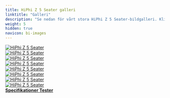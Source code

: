 ```yaml
---
title: HiPhi Z 5 Seater galleri
linktitle: "Galleri"
description: "Se nedan för vårt stora HiPhi Z 5 Seater-bildgalleri. Klicka på bilderna för högupplösta versioner."
weight: 5
hidden: true
navicon: bi-images
---
```

<!-- markdownlint-disable MD033 -->
<div class="row" id ="my-gallery">
	<div class="pswp-grid-item col-6 col-md-4">
		<a href="https://media.evkx.net/multimedia/models/hiphi/z/z_5_seater/charging_1.jpg"
data-pswp-src="https://media.evkx.net/multimedia/models/hiphi/z/z_5_seater/charging_1.jpg"
data-pswp-width="3000"
data-pswp-height="2032" 
target="_blank">
			<img src="https://media.evkx.net/multimedia/models/hiphi/z/z_5_seater/charging_1_xst.jpg" alt="HiPhi Z 5 Seater" class="img-fluid " />
		</a>
	</div>
	<div class="pswp-grid-item col-6 col-md-4">
		<a href="https://media.evkx.net/multimedia/models/hiphi/z/z_5_seater/exterior_1.jpg"
data-pswp-src="https://media.evkx.net/multimedia/models/hiphi/z/z_5_seater/exterior_1.jpg"
data-pswp-width="3000"
data-pswp-height="1399" 
target="_blank">
			<img src="https://media.evkx.net/multimedia/models/hiphi/z/z_5_seater/exterior_1_xst.jpg" alt="HiPhi Z 5 Seater" class="img-fluid " />
		</a>
	</div>
	<div class="pswp-grid-item col-6 col-md-4">
		<a href="https://media.evkx.net/multimedia/models/hiphi/z/z_5_seater/exterior_2.jpg"
data-pswp-src="https://media.evkx.net/multimedia/models/hiphi/z/z_5_seater/exterior_2.jpg"
data-pswp-width="3000"
data-pswp-height="1682" 
target="_blank">
			<img src="https://media.evkx.net/multimedia/models/hiphi/z/z_5_seater/exterior_2_xst.jpg" alt="HiPhi Z 5 Seater" class="img-fluid " />
		</a>
	</div>
	<div class="pswp-grid-item col-6 col-md-4">
		<a href="https://media.evkx.net/multimedia/models/hiphi/z/z_5_seater/frontseats_1.jpg"
data-pswp-src="https://media.evkx.net/multimedia/models/hiphi/z/z_5_seater/frontseats_1.jpg"
data-pswp-width="3000"
data-pswp-height="2256" 
target="_blank">
			<img src="https://media.evkx.net/multimedia/models/hiphi/z/z_5_seater/frontseats_1_xst.jpg" alt="HiPhi Z 5 Seater" class="img-fluid " />
		</a>
	</div>
	<div class="pswp-grid-item col-6 col-md-4">
		<a href="https://media.evkx.net/multimedia/models/hiphi/z/z_5_seater/headlights_1.jpg"
data-pswp-src="https://media.evkx.net/multimedia/models/hiphi/z/z_5_seater/headlights_1.jpg"
data-pswp-width="3000"
data-pswp-height="1467" 
target="_blank">
			<img src="https://media.evkx.net/multimedia/models/hiphi/z/z_5_seater/headlights_1_xst.jpg" alt="HiPhi Z 5 Seater" class="img-fluid " />
		</a>
	</div>
	<div class="pswp-grid-item col-6 col-md-4">
		<a href="https://media.evkx.net/multimedia/models/hiphi/z/z_5_seater/interior_1.jpg"
data-pswp-src="https://media.evkx.net/multimedia/models/hiphi/z/z_5_seater/interior_1.jpg"
data-pswp-width="3000"
data-pswp-height="1676" 
target="_blank">
			<img src="https://media.evkx.net/multimedia/models/hiphi/z/z_5_seater/interior_1_xst.jpg" alt="HiPhi Z 5 Seater" class="img-fluid " />
		</a>
	</div>
	<div class="pswp-grid-item col-6 col-md-4">
		<a href="https://media.evkx.net/multimedia/models/hiphi/z/z_5_seater/main_1.jpg"
data-pswp-src="https://media.evkx.net/multimedia/models/hiphi/z/z_5_seater/main_1.jpg"
data-pswp-width="3000"
data-pswp-height="1486" 
target="_blank">
			<img src="https://media.evkx.net/multimedia/models/hiphi/z/z_5_seater/main_1_xst.jpg" alt="HiPhi Z 5 Seater" class="img-fluid " />
		</a>
	</div>
	<div class="pswp-grid-item col-6 col-md-4">
		<a href="https://media.evkx.net/multimedia/models/hiphi/z/z_5_seater/screens_1.jpg"
data-pswp-src="https://media.evkx.net/multimedia/models/hiphi/z/z_5_seater/screens_1.jpg"
data-pswp-width="3000"
data-pswp-height="2052" 
target="_blank">
			<img src="https://media.evkx.net/multimedia/models/hiphi/z/z_5_seater/screens_1_xst.jpg" alt="HiPhi Z 5 Seater" class="img-fluid " />
		</a>
	</div>
</div>
<script type="module">
  import PhotoSwipeLightbox from '/js/photoswipe-lightbox.esm.js';
    const lightbox = new PhotoSwipeLightbox({
       gallery: '#my-gallery',
        children: 'a',
        pswpModule: () => import('/js/photoswipe.esm.js')
    });
lightbox.init();
</script>
<div class="mt-3 mb-3">
<a href="../specifications/" class="text-decoration-none text-black">
<strong><i class="bi-arrow-left"></i> Specifikationer </strong>
</a>
<a href="../reviews/" class="text-decoration-none text-black float-end">
<strong>Tester <i class="bi-arrow-right"></i></strong>
</a>
</div>
